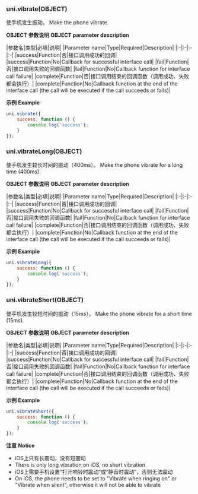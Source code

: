 ### uni.vibrate(OBJECT)
使手机发生振动。
Make the phone vibrate.

**OBJECT 参数说明**
**OBJECT parameter description**

|参数名|类型|必填|说明|
|Parameter name|Type|Required|Description|
|:-|:-|:-|:-|
|success|Function|否|接口调用成功的回调|
|success|Function|No|Callback for successful interface call|
|fail|Function|否|接口调用失败的回调函数|
|fail|Function|No|Callback function for interface call failure|
|complete|Function|否|接口调用结束的回调函数（调用成功、失败都会执行）|
|complete|Function|No|Callback function at the end of the interface call (the call will be executed if the call succeeds or fails)|

**示例**
**Example**

```javascript
uni.vibrate({
	success: function () {
		console.log('success');
	}
});
```

### uni.vibrateLong(OBJECT)
使手机发生较长时间的振动（400ms）。
Make the phone vibrate for a long time (400ms).

**OBJECT 参数说明**
**OBJECT parameter description**

|参数名|类型|必填|说明|
|Parameter name|Type|Required|Description|
|:-|:-|:-|:-|
|success|Function|否|接口调用成功的回调|
|success|Function|No|Callback for successful interface call|
|fail|Function|否|接口调用失败的回调函数|
|fail|Function|No|Callback function for interface call failure|
|complete|Function|否|接口调用结束的回调函数（调用成功、失败都会执行）|
|complete|Function|No|Callback function at the end of the interface call (the call will be executed if the call succeeds or fails)|

**示例**
**Example**

```javascript
uni.vibrateLong({
	success: function () {
		console.log('success');
	}
});
```

### uni.vibrateShort(OBJECT)
使手机发生较短时间的振动（15ms）。
Make the phone vibrate for a short time (15ms).

**OBJECT 参数说明**
**OBJECT parameter description**

|参数名|类型|必填|说明|
|Parameter name|Type|Required|Description|
|:-|:-|:-|:-|
|success|Function|否|接口调用成功的回调|
|success|Function|No|Callback for successful interface call|
|fail|Function|否|接口调用失败的回调函数|
|fail|Function|No|Callback function for interface call failure|
|complete|Function|否|接口调用结束的回调函数（调用成功、失败都会执行）|
|complete|Function|No|Callback function at the end of the interface call (the call will be executed if the call succeeds or fails)|

**示例**
**Example**

```javascript
uni.vibrateShort({
	success: function () {
		console.log('success');
	}
});
```

**注意**
**Notice**
- iOS上只有长震动，没有短震动
- There is only long vibration on iOS, no short vibration
- iOS上需要手机设置“打开响铃时震动”或“静音时震动”，否则无法震动
- On iOS, the phone needs to be set to "Vibrate when ringing on" or "Vibrate when silent", otherwise it will not be able to vibrate